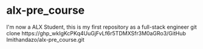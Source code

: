 # alx-pre_course
I'm now a ALX Student, this is my first repository as a full-stack engineer
git clone https://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/GitHub Imithandazo/alx-pre_course.git
